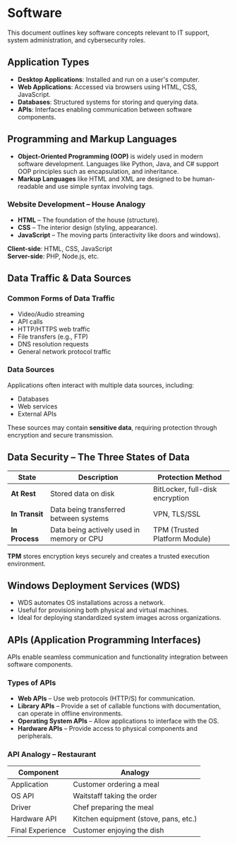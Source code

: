 # Software

This document outlines key software concepts relevant to IT support, system administration, and cybersecurity roles.

## Application Types

- **Desktop Applications**: Installed and run on a user's computer.
- **Web Applications**: Accessed via browsers using HTML, CSS, JavaScript.
- **Databases**: Structured systems for storing and querying data.
- **APIs**: Interfaces enabling communication between software components.

## Programming and Markup Languages

- **Object-Oriented Programming (OOP)** is widely used in modern software development. Languages like Python, Java, and C# support OOP principles such as encapsulation, and inheritance.
- **Markup Languages** like HTML and XML are designed to be human-readable and use simple syntax involving tags.

### Website Development – House Analogy

- **HTML** – The foundation of the house (structure).
- **CSS** – The interior design (styling, appearance).
- **JavaScript** – The moving parts (interactivity like doors and windows).
  
**Client-side**: HTML, CSS, JavaScript  
**Server-side**: PHP, Node.js, etc.

## Data Traffic & Data Sources

### Common Forms of Data Traffic

- Video/Audio streaming
- API calls
- HTTP/HTTPS web traffic
- File transfers (e.g., FTP)
- DNS resolution requests
- General network protocol traffic

### Data Sources

Applications often interact with multiple data sources, including:
- Databases
- Web services
- External APIs

These sources may contain **sensitive data**, requiring protection through encryption and secure transmission.

## Data Security – The Three States of Data

| State        | Description                                                  | Protection Method         |
|--------------|--------------------------------------------------------------|---------------------------|
| **At Rest**  | Stored data on disk                                          | BitLocker, full-disk encryption |
| **In Transit** | Data being transferred between systems                      | VPN, TLS/SSL              |
| **In Process** | Data being actively used in memory or CPU                   | TPM (Trusted Platform Module) |

**TPM** stores encryption keys securely and creates a trusted execution environment.


## Windows Deployment Services (WDS)

- WDS automates OS installations across a network.
- Useful for provisioning both physical and virtual machines.
- Ideal for deploying standardized system images across organizations.


## APIs (Application Programming Interfaces)

APIs enable seamless communication and functionality integration between software components.

### Types of APIs

- **Web APIs** – Use web protocols (HTTP/S) for communication.
- **Library APIs** – Provide a set of callable functions with documentation, can operate in offline environments.
- **Operating System APIs** – Allow applications to interface with the OS.
- **Hardware APIs** – Provide access to physical components and peripherals.

### API Analogy – Restaurant

| Component        | Analogy                                      |
|------------------|----------------------------------------------|
| Application      | Customer ordering a meal                     |
| OS API           | Waitstaff taking the order                   |
| Driver           | Chef preparing the meal                      |
| Hardware API     | Kitchen equipment (stove, pans, etc.)        |
| Final Experience | Customer enjoying the dish                   |

